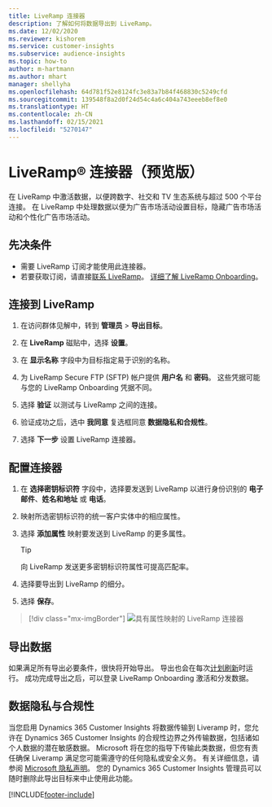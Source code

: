 ```yaml
---
title: LiveRamp 连接器
description: 了解如何将数据导出到 LiveRamp。
ms.date: 12/02/2020
ms.reviewer: kishorem
ms.service: customer-insights
ms.subservice: audience-insights
ms.topic: how-to
author: m-hartmann
ms.author: mhart
manager: shellyha
ms.openlocfilehash: 64d781f52e8124fc3e83a7b84f468830c5249cfd
ms.sourcegitcommit: 139548f8a2d0f24d54c4a6c404a743eeeb8ef8e0
ms.translationtype: HT
ms.contentlocale: zh-CN
ms.lasthandoff: 02/15/2021
ms.locfileid: "5270147"
---
```

# <a name="liverampreg-connector-preview"></a>LiveRamp&reg; 连接器（预览版）

在 LiveRamp 中激活数据，以便跨数字、社交和 TV 生态系统与超过 500 个平台连接。 在 LiveRamp 中处理数据以便为广告市场活动设置目标，隐藏广告市场活动和个性化广告市场活动。

## <a name="prerequisites"></a>先决条件

- 需要 LiveRamp 订阅才能使用此连接器。
- 若要获取订阅，请直接[联系 LiveRamp](https://liveramp.com/contact/)。 [详细了解 LiveRamp Onboarding](https://liveramp.com/our-platform/data-onboarding/)。

## <a name="connect-to-liveramp"></a>连接到 LiveRamp

1. 在访问群体见解中，转到 **管理员** > **导出目标**。

1. 在 **LiveRamp** 磁贴中，选择 **设置**。

1. 在 **显示名称** 字段中为目标指定易于识别的名称。

1. 为 LiveRamp Secure FTP (SFTP) 帐户提供 **用户名** 和 **密码**。
这些凭据可能与您的 LiveRamp Onboarding 凭据不同。

1. 选择 **验证** 以测试与 LiveRamp 之间的连接。

1. 验证成功之后，选中 **我同意** 复选框同意 **数据隐私和合规性**。

1. 选择 **下一步** 设置 LiveRamp 连接器。

## <a name="configure-the-connector"></a>配置连接器

1. 在 **选择密钥标识符** 字段中，选择要发送到 LiveRamp 以进行身份识别的 **电子邮件**、**姓名和地址** 或 **电话**。

1. 映射所选密钥标识符的统一客户实体中的相应属性。

1. 选择 **添加属性** 映射要发送到 LiveRamp 的更多属性。

   > [!TIP]
   > 向 LiveRamp 发送更多密钥标识符属性可提高匹配率。

1. 选择要导出到 LiveRamp 的细分。

1. 选择 **保存**。

> [!div class="mx-imgBorder"]
> ![具有属性映射的 LiveRamp 连接器](media/export-liveramp-segments.png "具有属性映射的 LiveRamp 连接器")

## <a name="export-the-data"></a>导出数据

如果满足所有导出必要条件，很快将开始导出。 导出也会在每次[计划刷新](system.md#schedule-tab)时运行。
成功完成导出之后，可以登录 LiveRamp Onboarding 激活和分发数据。

## <a name="data-privacy-and-compliance"></a>数据隐私与合规性

当您启用 Dynamics 365 Customer Insights 将数据传输到 Liveramp 时，您允许在 Dynamics 365 Customer Insights 的合规性边界之外传输数据，包括诸如个人数据的潜在敏感数据。 Microsoft 将在您的指导下传输此类数据，但您有责任确保 Liveramp 满足您可能需遵守的任何隐私或安全义务。 有关详细信息，请参阅 [Microsoft 隐私声明](https://go.microsoft.com/fwlink/?linkid=396732)。
您的 Dynamics 365 Customer Insights 管理员可以随时删除此导出目标来中止使用此功能。

[!INCLUDE[footer-include](../includes/footer-banner.md)]